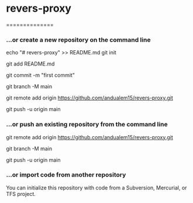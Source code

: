 # revers-proxy
==============
### …or create a new repository on the command line

echo "# revers-proxy" >> README.md
git init

git add README.md

git commit -m "first commit"

git branch -M main

git remote add origin https://github.com/andualem15/revers-proxy.git

git push -u origin main

### …or push an existing repository from the command line

git remote add origin https://github.com/andualem15/revers-proxy.git

git branch -M main

git push -u origin main

### …or import code from another repository
You can initialize this repository with code from a Subversion, Mercurial, or TFS project.

